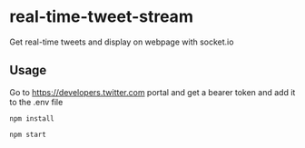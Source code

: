# real-time-tweet-stream
Get real-time tweets and display on webpage with socket.io

## Usage
Go to https://developers.twitter.com portal and get a bearer token and add it to the .env file

```
npm install

npm start
```

